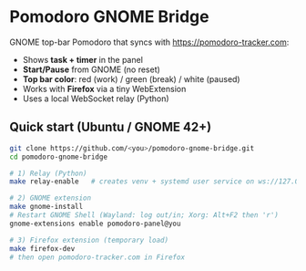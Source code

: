 # Pomodoro GNOME Bridge

GNOME top-bar Pomodoro that syncs with https://pomodoro-tracker.com:
- Shows **task + timer** in the panel
- **Start/Pause** from GNOME (no reset)
- **Top bar color**: red (work) / green (break) / white (paused)
- Works with **Firefox** via a tiny WebExtension
- Uses a local WebSocket relay (Python)

## Quick start (Ubuntu / GNOME 42+)

```bash
git clone https://github.com/<you>/pomodoro-gnome-bridge.git
cd pomodoro-gnome-bridge

# 1) Relay (Python)
make relay-enable   # creates venv + systemd user service on ws://127.0.0.1:8787

# 2) GNOME extension
make gnome-install
# Restart GNOME Shell (Wayland: log out/in; Xorg: Alt+F2 then 'r')
gnome-extensions enable pomodoro-panel@you

# 3) Firefox extension (temporary load)
make firefox-dev
# then open pomodoro-tracker.com in Firefox
